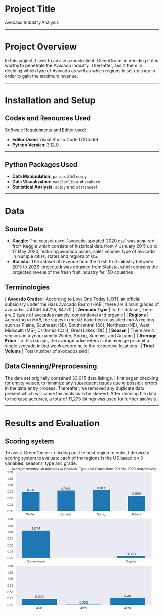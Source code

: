 # Project Title
Avocado Industry Analysis

***

# Project Overview
In this project, I seek to advise a mock client, GreenGrocer in deciding if it is worthy to penetrate the Avocado industry. Thereafter, assist them in deciding which type of Avocado as well as which regions to set up shop in order to gain the maximum revenue.

***

# Installation and Setup
## Codes and Resources Used
Software Requirements and Editor used:
- **Editor Used:**  Visual Studio Code (VSCode)
- **Python Version:** 3.12.0

***

## Python Packages Used
- **Data Manipulation:** `pandas` and `numpy`
- **Data Visualization:** `matplotlib` and `seaborn`
- **Statistical Analysis:** `scipy` and `statsmodel`

***

# Data 
## Source Data
- **Kaggle:** The dataset used, 'avocado-updated-2020.csv' was acquired from Kaggle which consists of historical data from 4 January 2015 up to 17 May 2020, featuring avocado prices, sales volume, type of avocado in multiple cities, states and regions of US.
- **Statista:** The dataset of revenue from the fresh fruit industry between 2013 to 2026 (projected) was obtained from Statista, which contains the projected reveue of the fresh fruit industry for 150 countries

## Terminologies
| **Avocado Grades** | According to Love One Today (LOT), an official subsidiary under the Hass Avocado Board (HAB),
there are 3 main grades of avocados, #4046, #4225, #4770 |
| **Avocado Type** | In this dataset, there are 2 types of avocados namely, conventional and organic |
| **Regions**  | According to HAB, the states in the US have been classified into 8 regions such as Plains,
Southeast (SE), Southcentral (SC), Northeast (NE), West, Midsouth (MS), California (Cali), Great
Lakes (GL) |
| **Season** | There are 4 seasons in a year, namely Winter, Spring, Summer, and Autumn |
| **Average Price** | In this dataset, the average price refers to the average price of a single avocado in that week
according to the respective locations |
| **Total Volume** | Total number of avocados sold |

## Data Cleaning/Preprocessing
The data set originally contained 33,045 data listings. I first began checking for empty values, to minimize any subsequent issues due to possible errors in the data entry process. Thereafter, we removed any duplicate data present which will cause the analysis to be skewed. After cleaning the data to increase accuracy, a total of 11,273 listings was used for further analysis.

***

# Results and Evaluation
## Scoring system
To assist GreenGrocer in finding out the best region to enter, I dervied a scoring system to evaluate each of the regions in the US based on 3 variables: seasons, type and grade.
![Alt text](image-1.png)
